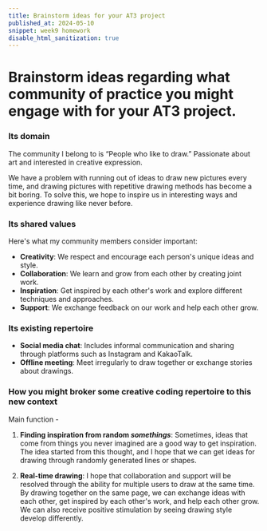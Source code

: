 ```yaml
---
title: Brainstorm ideas for your AT3 project
published_at: 2024-05-10
snippet: week9 homework
disable_html_sanitization: true
---
```


# Brainstorm ideas regarding what community of practice you might engage with for your AT3 project.

### Its domain
The community I belong to is “People who like to draw.” Passionate about art and interested in creative expression.

We have a problem with running out of ideas to draw new pictures every time, and drawing pictures with repetitive drawing methods has become a bit boring. To solve this, we hope to inspire us in interesting ways and experience drawing like never before.

### Its shared values
Here's what my community members consider important:
-  **Creativity**: We respect and encourage each person's unique ideas and style.
- **Collaboration**: We learn and grow from each other by creating joint work.
- **Inspiration**: Get inspired by each other's work and explore different techniques and approaches.
- **Support**: We exchange feedback on our work and help each other grow.

### Its existing repertoire
- **Social media chat**: Includes informal communication and sharing through platforms such as Instagram and KakaoTalk.
- **Offline meeting**: Meet irregularly to draw together or exchange stories about drawings.

### How you might broker some creative coding repertoire to this new context
Main function -
1. **Finding inspiration from random *somethings***: Sometimes, ideas that come from things you never imagined are a good way to get inspiration. The idea started from this thought, and I hope that we can get ideas for drawing through randomly generated lines or shapes.

2. **Real-time drawing**: I hope that collaboration and support will be resolved through the ability for multiple users to draw at the same time. By drawing together on the same page, we can exchange ideas with each other, get inspired by each other's work, and help each other grow. We can also receive positive stimulation by seeing drawing style develop differently.